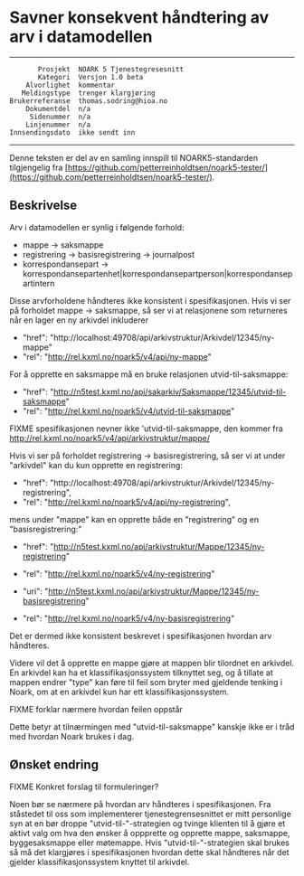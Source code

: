 Savner konsekvent håndtering av arv i datamodellen
==================================================

 ------------------  ---------------------------------
           Prosjekt  NOARK 5 Tjenestegresesnitt
           Kategori  Versjon 1.0 beta
        Alvorlighet  kommentar
       Meldingstype  trenger klargjøring
    Brukerreferanse  thomas.sodring@hioa.no
        Dokumentdel  n/a
         Sidenummer  n/a
        Linjenummer  n/a
    Innsendingsdato  ikke sendt inn
 ------------------  ---------------------------------

Denne teksten er del av en samling innspill til NOARK5-standarden
tilgjengelig fra [https://github.com/petterreinholdtsen/noark5-tester/](https://github.com/petterreinholdtsen/noark5-tester/).

Beskrivelse
-----------

Arv i datamodellen er synlig i følgende forhold:

 * mappe -> saksmappe
 * registrering -> basisregistrering -> journalpost
 * korrespondansepart -> korrespondansepartenhet|korrespondansepartperson|korrespondansepartintern

Disse arvforholdene håndteres ikke konsistent i spesifikasjonen.  Hvis
vi ser på forholdet mappe -> saksmappe, så ser vi at relasjonene som
returneres når en lager en ny arkivdel inkluderer

 * "href": "http://localhost:49708/api/arkivstruktur/Arkivdel/12345/ny-mappe"
 * "rel": "http://rel.kxml.no/noark5/v4/api/ny-mappe"

For å opprette en saksmappe må en bruke relasjonen
utvid-til-saksmappe:

 * "href": "http://n5test.kxml.no/api/sakarkiv/Saksmappe/12345/utvid-til-saksmappe"
 * "rel": "http://rel.kxml.no/noark5/v4/utvid-til-saksmappe"

FIXME spesifikasjonen nevner ikke 'utvid-til-saksmappe, den kommer fra http://rel.kxml.no/noark5/v4/api/arkivstruktur/mappe/

Hvis vi ser på forholdet registrering -> basisregistrering, så ser vi
at under "arkivdel" kan du kun opprette en registrering:

 * "href": "http://localhost:49708/api/arkivstruktur/Arkivdel/12345/ny-registrering",
 * "rel": "http://rel.kxml.no/noark5/v4/api/ny-registrering",

mens under "mappe" kan en opprette både en "registrering" og en
"basisregistrering:"

 * "href": "http://n5test.kxml.no/api/arkivstruktur/Mappe/12345/ny-registrering"
 * "rel": "http://rel.kxml.no/noark5/v4/ny-registrering"

 * "uri": "http://n5test.kxml.no/api/arkivstruktur/Mappe/12345/ny-basisregistrering"
 * "rel": "http://rel.kxml.no/noark5/v4/ny-basisregistrering"

Det er dermed ikke konsistent beskrevet i spesifikasjonen hvordan arv
håndteres.

Videre vil det å opprette en mappe gjøre at mappen blir tilordnet en
arkivdel.  En arkivdel kan ha et klassifikasjonssystem tilknyttet seg,
og å tillate at mappen endrer "type" kan føre til feil som bryter med
gjeldende tenking i Noark, om at en arkivdel kun har ett
klassifikasjonssystem.

FIXME forklar nærmere hvordan feilen oppstår

Dette betyr at tilnærmingen med "utvid-til-saksmappe" kanskje ikke er
i tråd med hvordan Noark brukes i dag.

Ønsket endring
--------------

FIXME Konkret forslag til formuleringer?

Noen bør se nærmere på hvordan arv håndteres i spesifikasjonen.  Fra
ståstedet til oss som implementerer tjenestegrensesnittet er mitt
personlige syn at en bør droppe "utvid-til-"-strategien og tvinge
klienten til å gjøre et aktivt valg om hva den ønsker å oppprette og
opprette mappe, saksmappe, byggesaksmappe eller møtemappe.  Hvis
"utvid-til-"-strategien skal brukes så må det klargjøres i
spesifikasjonen hvordan dette skal håndteres når det gjelder
klassifikasjonssystem knyttet til arkivdel.
